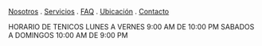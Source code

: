 [Nosotros](./nosotros.md) . [Servicios](./servicios.md) . [FAQ](FAQ.md) . [Ubicación](ubicacion.md) . [Contacto](./contacto.md)


HORARIO  DE TENICOS
LUNES A VERNES 9:00 AM DE 10:00 PM
SABADOS A DOMINGOS 10:00 AM DE 9:00 PM
